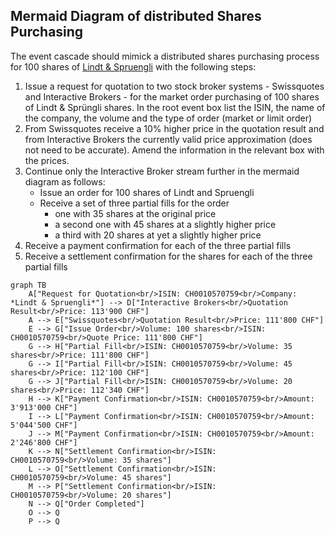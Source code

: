 ## Mermaid Diagram of distributed Shares Purchasing

The event cascade should mimick a distributed shares purchasing process for 100 shares of [Lindt & Spruengli](https://www.six-group.com/en/products-services/the-swiss-stock-exchange/market-data/shares/share-explorer/share-details.CH0010570759CHF4.html#/) with the following steps:

1. Issue a request for quotation to two stock broker systems - Swissquotes and Interactive Brokers - for the market order purchasing of 100 shares of Lindt & Sprüngli shares. In the root event box list the ISIN, the name of the company, the volume and the type of order (market or limit order)
2. From Swissquotes receive a 10% higher price in the quotation result and from Interactive Brokers the currently valid price approximation (does not need to be accurate). Amend the information in the relevant box with the prices. 
3. Continue only the Interactive Broker stream further in the mermaid diagram as follows:
    - Issue an order for 100 shares of Lindt and Spruengli
    - Receive a set of three partial fills for the order
        - one with 35 shares at the original price
        - a second one with 45 shares at a slightly higher price
        - a third with 20 shares at yet a slightly higher price
4. Receive a payment confirmation for each of the three partial fills
5. Receive a settlement confirmation for the shares for each of the three partial fills


```mermaid
graph TB
    A["Request for Quotation<br/>ISIN: CH0010570759<br/>Company: *Lindt & Spruengli*"] --> D["Interactive Brokers<br/>Quotation Result<br/>Price: 113'900 CHF"]
    A --> E["Swissquotes<br/>Quotation Result<br/>Price: 111'800 CHF"]
    E --> G["Issue Order<br/>Volume: 100 shares<br/>ISIN: CH0010570759<br/>Quote Price: 111'800 CHF"]
    G --> H["Partial Fill<br/>ISIN: CH0010570759<br/>Volume: 35 shares<br/>Price: 111'800 CHF"]
    G --> I["Partial Fill<br/>ISIN: CH0010570759<br/>Volume: 45 shares<br/>Price: 112'100 CHF"]
    G --> J["Partial Fill<br/>ISIN: CH0010570759<br/>Volume: 20 shares<br/>Price: 112'340 CHF"]
    H --> K["Payment Confirmation<br/>ISIN: CH0010570759<br/>Amount: 3'913'000 CHF"]
    I --> L["Payment Confirmation<br/>ISIN: CH0010570759<br/>Amount: 5'044'500 CHF"]
    J --> M["Payment Confirmation<br/>ISIN: CH0010570759<br/>Amount: 2'246'800 CHF"]
    K --> N["Settlement Confirmation<br/>ISIN: CH0010570759<br/>Volume: 35 shares"]
    L --> O["Settlement Confirmation<br/>ISIN: CH0010570759<br/>Volume: 45 shares"]
    M --> P["Settlement Confirmation<br/>ISIN: CH0010570759<br/>Volume: 20 shares"]
    N --> Q["Order Completed"]
    O --> Q
    P --> Q
```

